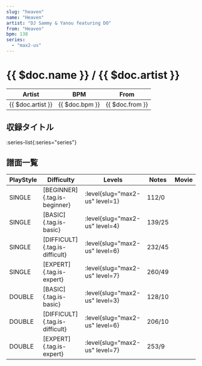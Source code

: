 ```yaml
---
slug: "heaven"
name: "Heaven"
artist: "DJ Sammy & Yanou featuring DO"
from: "Heaven"
bpm: 138
series:
  - "max2-us"
---
```


# {{ $doc.name }} / {{ $doc.artist }}

|Artist|BPM|From|
|------|---|----|
|{{ $doc.artist }}|{{ $doc.bpm }}|{{ $doc.from }}|

## 収録タイトル

:series-list{:series="series"}

## 譜面一覧

|PlayStyle|Difficulty|Levels|Notes|Movie|
|---------|----------|------|-----|-----|
|SINGLE|[BEGINNER]{.tag.is-beginner}|<div class="field is-grouped is-grouped-multiline"> :level{slug="max2-us" level=1}</div>|112/0||
|SINGLE|[BASIC]{.tag.is-basic}|<div class="field is-grouped is-grouped-multiline"> :level{slug="max2-us" level=4}</div>|139/25||
|SINGLE|[DIFFICULT]{.tag.is-difficult}|<div class="field is-grouped is-grouped-multiline"> :level{slug="max2-us" level=6}</div>|232/45||
|SINGLE|[EXPERT]{.tag.is-expert}|<div class="field is-grouped is-grouped-multiline"> :level{slug="max2-us" level=7}</div>|260/49||
|DOUBLE|[BASIC]{.tag.is-basic}|<div class="field is-grouped is-grouped-multiline"> :level{slug="max2-us" level=3}</div>|128/10||
|DOUBLE|[DIFFICULT]{.tag.is-difficult}|<div class="field is-grouped is-grouped-multiline"> :level{slug="max2-us" level=6}</div>|206/10||
|DOUBLE|[EXPERT]{.tag.is-expert}|<div class="field is-grouped is-grouped-multiline"> :level{slug="max2-us" level=7}</div>|253/9||
